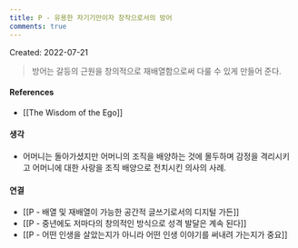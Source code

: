 ```yaml
---
title: P - 유용한 자기기만이자 창작으로서의 방어
comments: true
---
```


Created: 2022-07-21

>방어는 갈등의 근원을 창의적으로 재배열함으로써 다룰 수 있게 만들어 준다.

#### References
- [[The Wisdom of the Ego]]

#### 생각
- 어머니는 돌아가셨지만 어머니의 조직을 배양하는 것에 몰두하며 감정을 격리시키고 어머니에 대한 사랑을 조직 배양으로 전치시킨 의사의 사례. 

#### 연결
- [[P - 배열 및 재배열이 가능한 공간적 글쓰기로서의 디지털 가든]]
- [[P - 중년에도 저마다의 창의적인 방식으로 성격 발달은 계속 된다]]
- [[P - 어떤 인생을 살았는지가 아니라 어떤 인생 이야기를 써내려 가는지가 중요]]